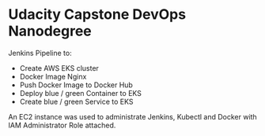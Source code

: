 # Udacity Capstone DevOps Nanodegree
Jenkins Pipeline to:
* Create AWS EKS cluster
* Docker Image Nginx
* Push Docker Image to Docker Hub
* Deploy blue / green Container to EKS
* Create blue / green Service to EKS


An EC2 instance was used to administrate Jenkins, Kubectl and Docker with IAM Administrator Role attached.
